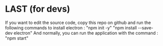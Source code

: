 # LAST (for devs)
If you want to edit the source code, copy this repo on github and run the following commands to install electron :
"npm init -y"
"npm install --save-dev electron"
And normally, you can run the application with the command : "npm start"
